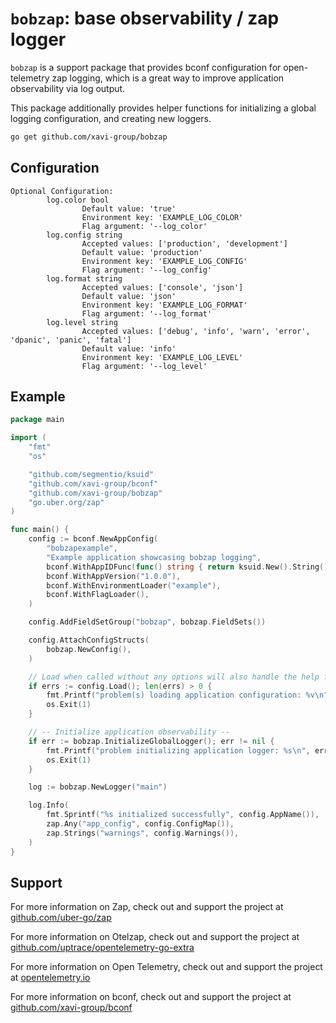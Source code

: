 # `bobzap`: base observability / zap logger

`bobzap` is a support package that provides bconf configuration for open-telemetry zap logging, which is a great way to
improve application observability via log output.

This package additionally provides helper functions for initializing a global logging configuration, and creating new
loggers.

```sh
go get github.com/xavi-group/bobzap
```

## Configuration

```
Optional Configuration:
        log.color bool
                Default value: 'true'
                Environment key: 'EXAMPLE_LOG_COLOR'
                Flag argument: '--log_color'
        log.config string
                Accepted values: ['production', 'development']
                Default value: 'production'
                Environment key: 'EXAMPLE_LOG_CONFIG'
                Flag argument: '--log_config'
        log.format string
                Accepted values: ['console', 'json']
                Default value: 'json'
                Environment key: 'EXAMPLE_LOG_FORMAT'
                Flag argument: '--log_format'
        log.level string
                Accepted values: ['debug', 'info', 'warn', 'error', 'dpanic', 'panic', 'fatal']
                Default value: 'info'
                Environment key: 'EXAMPLE_LOG_LEVEL'
                Flag argument: '--log_level'
```

## Example

```go
package main

import (
	"fmt"
	"os"

	"github.com/segmentio/ksuid"
	"github.com/xavi-group/bconf"
	"github.com/xavi-group/bobzap"
	"go.uber.org/zap"
)

func main() {
	config := bconf.NewAppConfig(
		"bobzapexample",
		"Example application showcasing bobzap logging",
		bconf.WithAppIDFunc(func() string { return ksuid.New().String() }),
		bconf.WithAppVersion("1.0.0"),
		bconf.WithEnvironmentLoader("example"),
		bconf.WithFlagLoader(),
	)

	config.AddFieldSetGroup("bobzap", bobzap.FieldSets())

	config.AttachConfigStructs(
		bobzap.NewConfig(),
	)

	// Load when called without any options will also handle the help flag (--help or -h)
	if errs := config.Load(); len(errs) > 0 {
		fmt.Printf("problem(s) loading application configuration: %v\n", errs)
		os.Exit(1)
	}

	// -- Initialize application observability --
	if err := bobzap.InitializeGlobalLogger(); err != nil {
		fmt.Printf("problem initializing application logger: %s\n", err)
		os.Exit(1)
	}

	log := bobzap.NewLogger("main")

	log.Info(
		fmt.Sprintf("%s initialized successfully", config.AppName()),
		zap.Any("app_config", config.ConfigMap()),
		zap.Strings("warnings", config.Warnings()),
	)
}
```

## Support

For more information on Zap, check out and support the project at
[github.com/uber-go/zap](https://github.com/uber-go/zap)

For more information on Otelzap, check out and support the project at
[github.com/uptrace/opentelemetry-go-extra](https://github.com/uptrace/opentelemetry-go-extra/tree/main/otelzap)

For more information on Open Telemetry, check out and support the project at
[opentelemetry.io](https://opentelemetry.io/)

For more information on bconf, check out and support the project at
[github.com/xavi-group/bconf](https://github.com/xavi-group/bconf)
